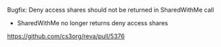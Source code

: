 Bugfix: Deny access shares should not be returned in SharedWithMe call

- SharedWithMe no longer returns deny access shares

https://github.com/cs3org/reva/pull/5376
